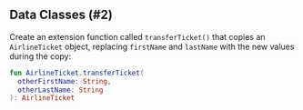 ## Data Classes (#2)

Create an extension function called `transferTicket()` that copies an
`AirlineTicket` object, replacing `firstName` and `lastName` with the new
values during the copy:

```kotlin
fun AirlineTicket.transferTicket(
  otherFirstName: String,
  otherLastName: String
): AirlineTicket
```
